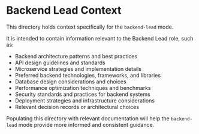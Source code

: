 # Backend Lead Context

This directory holds context specifically for the `backend-lead` mode.

It is intended to contain information relevant to the Backend Lead role, such as:

*   Backend architecture patterns and best practices
*   API design guidelines and standards
*   Microservice strategies and implementation details
*   Preferred backend technologies, frameworks, and libraries
*   Database design considerations and choices
*   Performance optimization techniques and benchmarks
*   Security standards and practices for backend systems
*   Deployment strategies and infrastructure considerations
*   Relevant decision records or architectural choices

Populating this directory with relevant documentation will help the `backend-lead` mode provide more informed and consistent guidance.